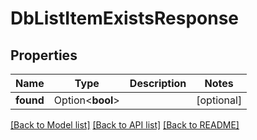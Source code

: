 # DbListItemExistsResponse

## Properties

Name | Type | Description | Notes
------------ | ------------- | ------------- | -------------
**found** | Option<**bool**> |  | [optional]

[[Back to Model list]](../README.md#documentation-for-models) [[Back to API list]](../README.md#documentation-for-api-endpoints) [[Back to README]](../README.md)


